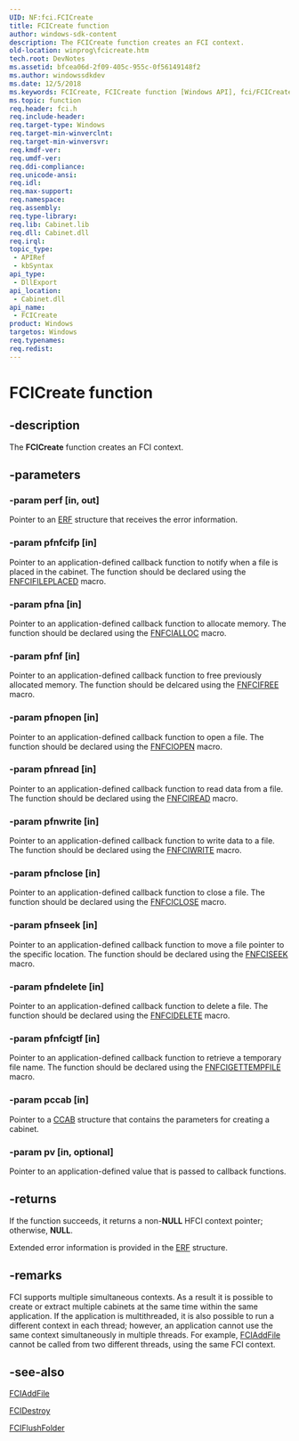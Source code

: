 ```yaml
---
UID: NF:fci.FCICreate
title: FCICreate function
author: windows-sdk-content
description: The FCICreate function creates an FCI context.
old-location: winprog\fcicreate.htm
tech.root: DevNotes
ms.assetid: bfcea06d-2f09-405c-955c-0f56149148f2
ms.author: windowssdkdev
ms.date: 12/5/2018
ms.keywords: FCICreate, FCICreate function [Windows API], fci/FCICreate, winprog.fcicreate
ms.topic: function
req.header: fci.h
req.include-header: 
req.target-type: Windows
req.target-min-winverclnt: 
req.target-min-winversvr: 
req.kmdf-ver: 
req.umdf-ver: 
req.ddi-compliance: 
req.unicode-ansi: 
req.idl: 
req.max-support: 
req.namespace: 
req.assembly: 
req.type-library: 
req.lib: Cabinet.lib
req.dll: Cabinet.dll
req.irql: 
topic_type:
 - APIRef
 - kbSyntax
api_type:
 - DllExport
api_location:
 - Cabinet.dll
api_name:
 - FCICreate
product: Windows
targetos: Windows
req.typenames: 
req.redist: 
---
```


# FCICreate function


## -description


The <b>FCICreate</b> function creates an FCI context.


## -parameters




### -param perf [in, out]

Pointer to an <a href="https://msdn.microsoft.com/ddbccad9-a68c-4be7-90dc-e3dd25f5cf3b">ERF</a> structure that receives the error information.


### -param pfnfcifp [in]

Pointer to an application-defined callback function to notify when a file is placed in the cabinet. The function should be declared using the <a href="https://msdn.microsoft.com/f8a1bcfc-8a13-49cf-a3e7-caec6c6421b0">FNFCIFILEPLACED</a> macro.


### -param pfna [in]

Pointer to an application-defined callback function to allocate memory. The function should be declared using the <a href="https://msdn.microsoft.com/339ac9d2-60bc-4a90-8a46-6fbb073be9d1">FNFCIALLOC</a> macro.


### -param pfnf [in]

Pointer to an application-defined callback function to free previously allocated memory. The function should be delcared using the <a href="https://msdn.microsoft.com/48f052e2-7786-430a-b3dc-afcfdffae387">FNFCIFREE</a> macro.


### -param pfnopen [in]

Pointer to an application-defined callback function to open a file. The function should be declared using the <a href="https://msdn.microsoft.com/72cf50cb-c895-4953-9c4d-f8ddaa294f2a">FNFCIOPEN</a> macro.


### -param pfnread [in]

Pointer to an application-defined callback function to read data from a file. The function should be declared using the <a href="https://msdn.microsoft.com/dd4e97ff-efbc-462b-b954-bc3260fa1513">FNFCIREAD</a> macro.


### -param pfnwrite [in]

Pointer to an application-defined callback function to write data to a file. The function should be declared using the <a href="https://msdn.microsoft.com/ca4c3b5b-1ed5-4f12-8317-c1e1dac5f816">FNFCIWRITE</a> macro.


### -param pfnclose [in]

Pointer to an application-defined callback function to close a file. The function should be declared using the <a href="https://msdn.microsoft.com/c4edf6ca-0b16-4e30-933b-934f8930c6d6">FNFCICLOSE</a> macro.


### -param pfnseek [in]

Pointer to an application-defined callback function to move a file pointer to the specific location. The function should be declared using the <a href="https://msdn.microsoft.com/e5a14c98-4de6-452e-8993-afb7964aeee7">FNFCISEEK</a> macro.


### -param pfndelete [in]

Pointer to an application-defined callback function to delete a file. The function should be declared using the <a href="https://msdn.microsoft.com/5c85ad86-2794-4f7c-8c10-18fea3519b11">FNFCIDELETE</a> macro.


### -param pfnfcigtf [in]

Pointer to an application-defined callback function to retrieve a temporary file name. The function should be declared using the <a href="https://msdn.microsoft.com/8978f688-d8f1-437a-b298-eed1e7dac012">FNFCIGETTEMPFILE</a> macro.


### -param pccab [in]

Pointer to a <a href="https://msdn.microsoft.com/e25cb72b-4c96-40e9-9fd5-2920e4a01d3a">CCAB</a> structure that contains the parameters for creating a cabinet.


### -param pv [in, optional]

Pointer to an application-defined value that is passed to callback functions.


## -returns



If the function succeeds, it returns a non-<b>NULL</b> HFCI context pointer; otherwise, <b>NULL</b>.

Extended error information is provided in the <a href="https://msdn.microsoft.com/ddbccad9-a68c-4be7-90dc-e3dd25f5cf3b">ERF</a> structure.




## -remarks



FCI supports multiple simultaneous contexts. As a result it is possible to create or extract multiple cabinets at the same time within the same application. If the application is multithreaded, it is also possible to run a different context in each thread; however, an application cannot use the same context simultaneously in multiple threads. For example, <a href="https://msdn.microsoft.com/f99e8718-853b-4d35-98ae-61a8333dbaba">FCIAddFile</a> cannot be called from two different threads, using the same FCI context.




## -see-also




<a href="https://msdn.microsoft.com/f99e8718-853b-4d35-98ae-61a8333dbaba">FCIAddFile</a>



<a href="https://msdn.microsoft.com/bb1a6294-664f-450f-b8ec-d6f8957d920e">FCIDestroy</a>



<a href="https://msdn.microsoft.com/dc9c226e-e309-48c3-9edb-3f0a040c0c18">FCIFlushFolder</a>
 

 

